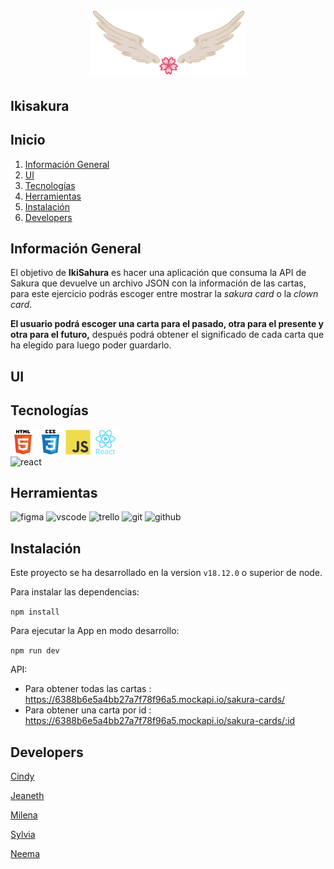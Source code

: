 <h1 align="center">
  <img src="./sakura-tarot/src/assets/img/logo-ikisakura.svg" alt= "Logo" width=250px> 
</h1>


## Ikisakura

## Inicio
   1. [Información General](#Inicio)
   2. [UI](#UI)
   3. [Tecnologías](#tecnologías)
   4. [Herramientas](#herramientas)
   5. [Instalación](#instalación)
   6. [Developers](#developers)

## Información General
El objetivo de **IkiSahura** es hacer una aplicación que consuma la API de Sakura que devuelve un archivo JSON con la información de las cartas, para este ejercicio podrás escoger entre mostrar la *sakura card* o la *clown card*. 

**El usuario podrá escoger una carta para el pasado, otra para el presente y otra para el futuro,** después podrá obtener el significado de cada carta que ha elegido para luego poder guardarlo.

## UI



## Tecnologías
 <div> <img src="https://raw.githubusercontent.com/devicons/devicon/master/icons/html5/html5-original-wordmark.svg" alt="html5" width="40" height="40"/>
 <img src="https://raw.githubusercontent.com/devicons/devicon/master/icons/css3/css3-original-wordmark.svg" alt="css3" width="40" height="40"/>
 <img src="https://raw.githubusercontent.com/devicons/devicon/master/icons/javascript/javascript-original.svg" alt="javascript" width="40" height="40"/> 
<img src="https://raw.githubusercontent.com/devicons/devicon/master/icons/react/react-original-wordmark.svg" alt="react" width="40" height="40"/></div>
<img src="https://logospng.org/wp-content/uploads/vite-js-logo.png" alt="react" width="40" height="40"/></div>

## Herramientas
<div>
<img src="https://www.vectorlogo.zone/logos/figma/figma-icon.svg" alt="figma" width="40" height="40"/>
<img src="https://w7.pngwing.com/pngs/512/824/png-transparent-visual-studio-code-hd-logo-thumbnail.png" alt="vscode" width="40" heigth="40"/>
<img src="https://w7.pngwing.com/pngs/115/721/png-transparent-trello-social-icons-icon.png" alt="trello" width="40" heigth="40"/>
<img src="https://www.vectorlogo.zone/logos/git-scm/git-scm-icon.svg" alt="git" width="40" height="40"/>
<img src="https://cdn-icons-png.flaticon.com/512/25/25231.png" alt="github" width="40" heigth="40"/> </div>

## Instalación
  Este proyecto se ha desarrollado en la version `v18.12.0` o superior de node.

Para instalar las dependencias:

  `npm install`

Para ejecutar la App en modo desarrollo:

  `npm run dev`

API:
  - Para obtener todas las cartas : https://6388b6e5a4bb27a7f78f96a5.mockapi.io/sakura-cards/
  - Para obtener una carta por id : https://6388b6e5a4bb27a7f78f96a5.mockapi.io/sakura-cards/:id

## Developers
  [Cindy](https://github.com/CindyLeiva)

  [Jeaneth](https://github.com/jeanethsn)

  [Milena](https://github.com/LenaHalas)

  [Sylvia](https://github.com/Sylviall81)

  [Neema](https://github.com/shedevopsbcn)